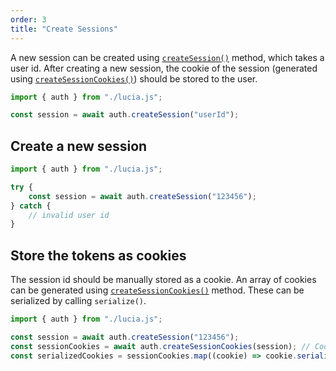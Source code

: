 ```yaml
---
order: 3
title: "Create Sessions"
---
```


A new session can be created using [`createSession()`](/reference/api/server-api#createsession) method, which takes a user id. After creating a new session, the cookie of the session (generated using [`createSessionCookies()`](/reference/api/server-api#createsessioncookies)) should be stored to the user.

```ts
import { auth } from "./lucia.js";

const session = await auth.createSession("userId");
```

## Create a new session

```ts
import { auth } from "./lucia.js";

try {
	const session = await auth.createSession("123456");
} catch {
	// invalid user id
}
```

## Store the tokens as cookies

The session id should be manually stored as a cookie. An array of cookies can be generated using [`createSessionCookies()`](/reference/api/server-api#createsessioncookies) method. These can be serialized by calling `serialize()`.

```ts
import { auth } from "./lucia.js";

const session = await auth.createSession("123456");
const sessionCookies = await auth.createSessionCookies(session); // Cookie[]
const serializedCookies = sessionCookies.map((cookie) => cookie.serialize());
```
